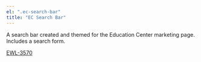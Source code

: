 ```yaml
---
el: ".ec-search-bar"
title: "EC Search Bar"
---
```


A search bar created and themed for the Education Center marketing page. Includes a search form.

[EWL-3570](https://issues.ama-assn.org/browse/EWL-3570)